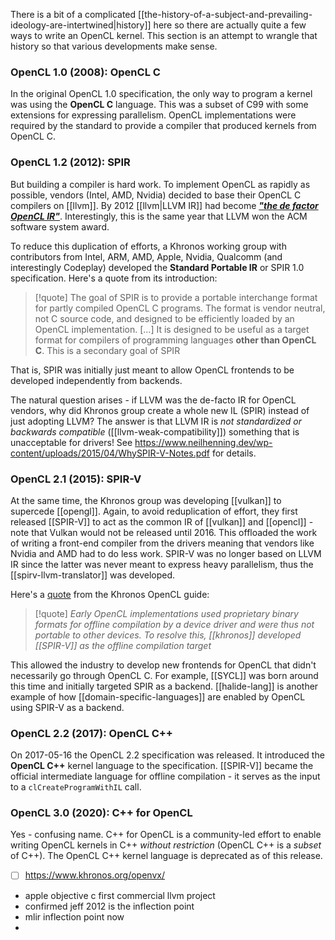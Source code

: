 There is a bit of a complicated [[the-history-of-a-subject-and-prevailing-ideology-are-intertwined|history]] here so there are actually quite a few ways to write an OpenCL kernel. This section is an attempt to wrangle that history so that various developments make sense.
### OpenCL 1.0 (2008): OpenCL C
In the original OpenCL 1.0 specification, the only way to program a kernel was using the **OpenCL C** language. This was a subset of C99 with some extensions for expressing parallelism. OpenCL implementations were required by the standard to provide a compiler that produced kernels from OpenCL C.

### OpenCL 1.2 (2012): SPIR
But building a compiler is hard work. To implement OpenCL as rapidly as possible, vendors (Intel, AMD, Nvidia) decided to base their OpenCL C compilers on [[llvm]]. By 2012 [[llvm|LLVM IR]] had become [***"the de factor OpenCL IR"***](https://www.phoronix.com/news/MTE4MzM). Interestingly, this is the same year that LLVM won the ACM software system award.

To reduce this duplication of efforts, a Khronos working group with contributors from Intel, ARM, AMD, Apple, Nvidia, Qualcomm (and interestingly Codeplay) developed the **Standard Portable IR** or SPIR 1.0 specification. Here's a quote from its introduction:

> [!quote]
> The goal of SPIR is to provide a portable interchange format for partly compiled OpenCL C programs. The format is vendor neutral, not C source code, and designed to be efficiently loaded by an OpenCL implementation. \[...\] It is designed to be useful as a target format for compilers of programming languages **other than OpenCL C**. This is a secondary goal of SPIR
>  

That is, SPIR was initially just meant to allow OpenCL frontends to be developed independently from backends.

The natural question arises - if LLVM was the de-facto IR for OpenCL vendors, why did Khronos group create a whole new IL (SPIR) instead of just adopting LLVM? The answer is that LLVM IR is *not standardized or backwards compatible* ([[llvm-weak-compatibility]]) something that is unacceptable for drivers! See https://www.neilhenning.dev/wp-content/uploads/2015/04/WhySPIR-V-Notes.pdf for details.

### OpenCL 2.1 (2015): SPIR-V
At the same time, the Khronos group was developing [[vulkan]] to supercede [[opengl]]. Again, to avoid reduplication of effort, they first released [[SPIR-V]] to act as the common IR of [[vulkan]] and [[opencl]] - note that Vulkan would not be released until 2016. This offloaded the work of writing a front-end compiler from the drivers meaning that vendors like Nvidia and AMD had to do less work. SPIR-V was no longer based on LLVM IR since the latter was never meant to express heavy parallelism, thus the [[spirv-llvm-translator]] was developed.

Here's a [quote](https://github.com/KhronosGroup/OpenCL-Guide/blob/main/chapters/programming_opencl_kernels.md) from the Khronos OpenCL guide:
>[!quote]
>*Early OpenCL implementations used proprietary binary formats for offline compilation by a device driver and were thus not portable to other devices. To resolve this, [[khronos]] developed [[SPIR-V]] as the offline compilation target*

This allowed the industry to develop new frontends for OpenCL that didn't necessarily go through OpenCL C. For example, [[SYCL]] was born around this time and initially targeted SPIR as a backend. [[halide-lang]] is another example of how [[domain-specific-languages]] are enabled by OpenCL using SPIR-V as a backend.

### OpenCL 2.2 (2017): OpenCL C++
On 2017-05-16 the OpenCL 2.2 specification was released. It introduced the **OpenCL C++** kernel language to the specification. [[SPIR-V]] became the official intermediate language for offline compilation - it serves as the input to a `clCreateProgramWithIL` call.

### OpenCL 3.0 (2020): C++ for OpenCL
Yes - confusing name. C++ for OpenCL is a community-led effort to enable writing OpenCL kernels in C++ *without restriction* (OpenCL C++ is a *subset* of C++). The OpenCL C++ kernel language is deprecated as of this release.

- [ ] https://www.khronos.org/openvx/



- apple objective c first commercial llvm project
- confirmed jeff 2012 is the inflection point
- mlir inflection point now
- 
